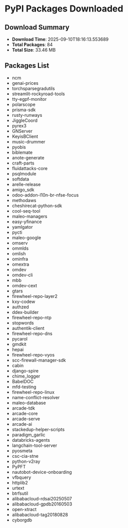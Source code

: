 # PyPI Packages Downloaded

## Download Summary
- **Download Time**: 2025-09-10T18:16:13.553689
- **Total Packages**: 84
- **Total Size**: 33.46 MB

## Packages List
- ncm
- genai-prices
- torchsparsegradutils
- streamlit-rockyroad-tools
- tty-egpf-monitor
- polarscope
- prisma-sdk
- rusty-runways
- JiggleCoord
- pyrex3
- GNServer
- KeyisBClient
- music-drummer
- pyobis
- biblemate
- anote-generate
- craft-parts
- fluidattacks-core
- psqlmodule
- softdata
- arelle-release
- amigo_sdk
- odoo-addon-l10n-br-nfse-focus
- methodaws
- cheshirecat-python-sdk
- cool-seq-tool
- maleo-managers
- easy-yfinance
- yamlgator
- pycti
- maleo-google
- omserv
- ommlds
- omlish
- ominfra
- omextra
- omdev
- omdev-cli
- mbb
- omdev-cext
- gtars
- firewheel-repo-layer2
- kxy-codew
- authzed
- ddex-builder
- firewheel-repo-ntp
- stopwords
- authentik-client
- firewheel-repo-dns
- pycarol
- gmdkit
- hepai
- firewheel-repo-vyos
- scc-firewall-manager-sdk
- cabin
- django-spire
- chime_logger
- BabelDOC
- mfd-testing
- firewheel-repo-linux
- name-conflict-resolver
- maleo-database
- arcade-tdk
- arcade-core
- arcade-serve
- arcade-ai
- stackedup-helper-scripts
- paradigm_garlic
- databricks-agents
- langchain-tool-server
- pyosmeta
- csc-cia-stne
- python-v2ray
- PyPFT
- nautobot-device-onboarding
- vfbquery
- httplib2
- urtext
- btrfsutil
- alibabacloud-rdsai20250507
- alibabacloud-gpdb20160503
- open-xtract
- alibabacloud-tag20180828
- cyborgdb
